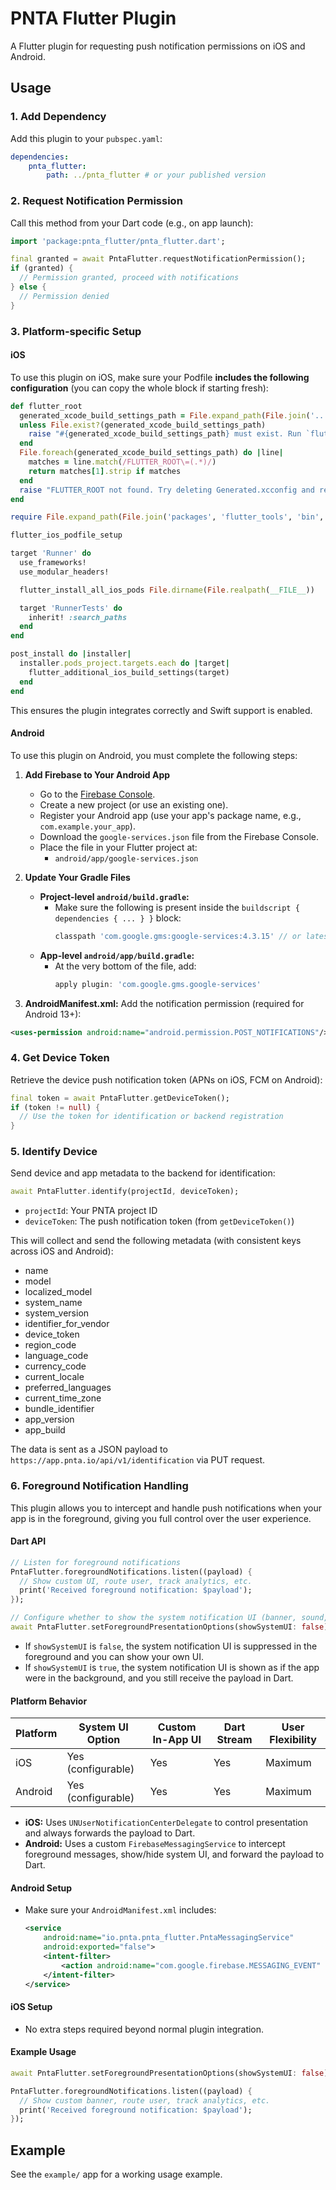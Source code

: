 # PNTA Flutter Plugin

A Flutter plugin for requesting push notification permissions on iOS and Android.

## Usage

### 1. Add Dependency

Add this plugin to your `pubspec.yaml`:

```yaml
dependencies:
    pnta_flutter:
        path: ../pnta_flutter # or your published version
```

### 2. Request Notification Permission

Call this method from your Dart code (e.g., on app launch):

```dart
import 'package:pnta_flutter/pnta_flutter.dart';

final granted = await PntaFlutter.requestNotificationPermission();
if (granted) {
  // Permission granted, proceed with notifications
} else {
  // Permission denied
}
```

### 3. Platform-specific Setup

#### iOS

To use this plugin on iOS, make sure your Podfile **includes the following configuration** (you can copy the whole block if starting fresh):

```ruby
def flutter_root
  generated_xcode_build_settings_path = File.expand_path(File.join('..', 'Flutter', 'Generated.xcconfig'), __FILE__)
  unless File.exist?(generated_xcode_build_settings_path)
    raise "#{generated_xcode_build_settings_path} must exist. Run `flutter pub get` first."
  end
  File.foreach(generated_xcode_build_settings_path) do |line|
    matches = line.match(/FLUTTER_ROOT\=(.*)/)
    return matches[1].strip if matches
  end
  raise "FLUTTER_ROOT not found. Try deleting Generated.xcconfig and re-running `flutter pub get`"
end

require File.expand_path(File.join('packages', 'flutter_tools', 'bin', 'podhelper'), flutter_root)

flutter_ios_podfile_setup

target 'Runner' do
  use_frameworks!
  use_modular_headers!

  flutter_install_all_ios_pods File.dirname(File.realpath(__FILE__))

  target 'RunnerTests' do
    inherit! :search_paths
  end
end

post_install do |installer|
  installer.pods_project.targets.each do |target|
    flutter_additional_ios_build_settings(target)
  end
end
```

This ensures the plugin integrates correctly and Swift support is enabled.

#### Android

To use this plugin on Android, you must complete the following steps:

1. **Add Firebase to Your Android App**

    - Go to the [Firebase Console](https://console.firebase.google.com/).
    - Create a new project (or use an existing one).
    - Register your Android app (use your app's package name, e.g., `com.example.your_app`).
    - Download the `google-services.json` file from the Firebase Console.
    - Place the file in your Flutter project at:
        - `android/app/google-services.json`

2. **Update Your Gradle Files**

    - **Project-level `android/build.gradle`:**
        - Make sure the following is present inside the `buildscript { dependencies { ... } }` block:
            ```gradle
            classpath 'com.google.gms:google-services:4.3.15' // or latest version
            ```
    - **App-level `android/app/build.gradle`:**
        - At the very bottom of the file, add:
            ```gradle
            apply plugin: 'com.google.gms.google-services'
            ```

3. **AndroidManifest.xml:** Add the notification permission (required for Android 13+):

```xml
<uses-permission android:name="android.permission.POST_NOTIFICATIONS"/>
```

### 4. Get Device Token

Retrieve the device push notification token (APNs on iOS, FCM on Android):

```dart
final token = await PntaFlutter.getDeviceToken();
if (token != null) {
  // Use the token for identification or backend registration
}
```

### 5. Identify Device

Send device and app metadata to the backend for identification:

```dart
await PntaFlutter.identify(projectId, deviceToken);
```

-   `projectId`: Your PNTA project ID
-   `deviceToken`: The push notification token (from `getDeviceToken()`)

This will collect and send the following metadata (with consistent keys across iOS and Android):

-   name
-   model
-   localized_model
-   system_name
-   system_version
-   identifier_for_vendor
-   device_token
-   region_code
-   language_code
-   currency_code
-   current_locale
-   preferred_languages
-   current_time_zone
-   bundle_identifier
-   app_version
-   app_build

The data is sent as a JSON payload to `https://app.pnta.io/api/v1/identification` via PUT request.

### 6. Foreground Notification Handling

This plugin allows you to intercept and handle push notifications when your app is in the foreground, giving you full control over the user experience.

#### Dart API

```dart
// Listen for foreground notifications
PntaFlutter.foregroundNotifications.listen((payload) {
  // Show custom UI, route user, track analytics, etc.
  print('Received foreground notification: $payload');
});

// Configure whether to show the system notification UI (banner, sound, badge) in the foreground
await PntaFlutter.setForegroundPresentationOptions(showSystemUI: false); // default is false
```

-   If `showSystemUI` is `false`, the system notification UI is suppressed in the foreground and you can show your own UI.
-   If `showSystemUI` is `true`, the system notification UI is shown as if the app were in the background, and you still receive the payload in Dart.

#### Platform Behavior

| Platform | System UI Option   | Custom In-App UI | Dart Stream | User Flexibility |
| -------- | ------------------ | ---------------- | ----------- | ---------------- |
| iOS      | Yes (configurable) | Yes              | Yes         | Maximum          |
| Android  | Yes (configurable) | Yes              | Yes         | Maximum          |

-   **iOS:** Uses `UNUserNotificationCenterDelegate` to control presentation and always forwards the payload to Dart.
-   **Android:** Uses a custom `FirebaseMessagingService` to intercept foreground messages, show/hide system UI, and forward the payload to Dart.

#### Android Setup

-   Make sure your `AndroidManifest.xml` includes:
    ```xml
    <service
        android:name="io.pnta.pnta_flutter.PntaMessagingService"
        android:exported="false">
        <intent-filter>
            <action android:name="com.google.firebase.MESSAGING_EVENT" />
        </intent-filter>
    </service>
    ```

#### iOS Setup

-   No extra steps required beyond normal plugin integration.

#### Example Usage

```dart
await PntaFlutter.setForegroundPresentationOptions(showSystemUI: false);

PntaFlutter.foregroundNotifications.listen((payload) {
  // Show custom banner, route user, track analytics, etc.
  print('Received foreground notification: $payload');
});
```

## Example

See the `example/` app for a working usage example.
